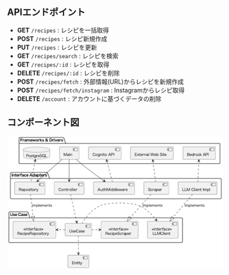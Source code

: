 ## APIエンドポイント

- **GET**  `/recipes`                 : レシピを一括取得
- **POST** `/recipes`                 : レシピ新規作成
- **PUT**  `/recipes`                 : レシピを更新
- **GET**  `/recipes/search`          : レシピを検索
- **GET**  `/recipes/:id`             : レシピを取得
- **DELETE** `/recipes/:id`           : レシピを削除
- **POST** `/recipes/fetch`           : 外部情報(URL)からレシピを新規作成
- **POST** `/recipes/fetch/instagram` : Instagramからレシピ取得
- **DELETE** `/account`               : アカウントに基づくデータの削除


## コンポーネント図
![alt text](uml_component.png)